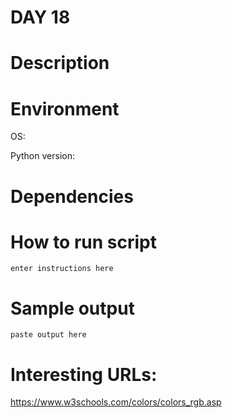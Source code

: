 
# DAY 18

# Description

# Environment
OS:

Python version:

# Dependencies

# How to run script
```
enter instructions here
```

# Sample output
```
paste output here
```
# Interesting URLs:

https://www.w3schools.com/colors/colors_rgb.asp
